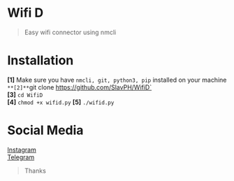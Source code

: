 # Wifi D
>Easy wifi connector using nmcli                              

# Installation
**[1]** Make sure you have `nmcli, git, python3, pip` installed on your machine`             
**[2]** `git clone https://github.com/SlavPH/WifiD`            
**[3]** `cd WifiD`                         
**[4]** `chmod +x wifid.py`
**[5]** `./wifid.py`                 

# Social Media       
[Instagram](https://instagram.com/theslavph)                                                
[Telegram](https://telegram.me/slavph)              

> Thanks 
